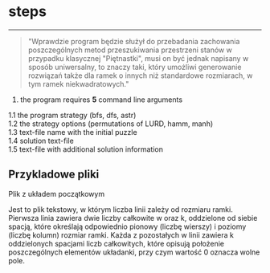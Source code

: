 # steps

---

> "Wprawdzie program będzie służył do przebadania zachowania poszczególnych metod
> przeszukiwania przestrzeni stanów w przypadku klasycznej
> "Piętnastki", musi on być jednak napisany w sposób uniwersalny,
> to znaczy taki, który umożliwi generowanie rozwiązań także dla ramek o innych niż standardowe rozmiarach,
> w tym ramek niekwadratowych."

1. the program requires **5** command line arguments

1.1 the program strategy (bfs, dfs, astr) \
1.2 the strategy options (permutations of LURD, hamm, manh) \
1.3 text-file name with the initial puzzle \
1.4 solution text-file \
1.5 text-file with additional solution information

## Przykladowe pliki

Plik z układem początkowym

Jest to plik tekstowy, w którym liczba linii zależy od rozmiaru ramki. Pierwsza linia zawiera dwie liczby całkowite w oraz k, oddzielone od siebie spacją, które określają odpowiednio pionowy (liczbę wierszy) i poziomy (liczbę kolumn) rozmiar ramki. Każda z pozostałych w linii zawiera k oddzielonych spacjami liczb całkowitych, które opisują położenie poszczególnych elementów układanki, przy czym wartość 0 oznacza wolne pole.
